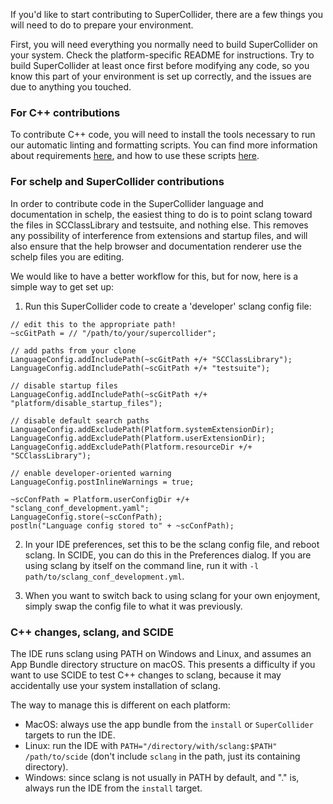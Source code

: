 If you'd like to start contributing to SuperCollider, there are a few things you will need to do to prepare your environment.

First, you will need everything you normally need to build SuperCollider on your system. Check the platform-specific README for instructions. Try to build SuperCollider at least once first before modifying any code, so you know this part of your environment is set up correctly, and the issues are due to anything you touched.

### For C++ contributions

To contribute C++ code, you will need to install the tools necessary to run our automatic linting and formatting scripts. You can find more information about requirements [here](https://github.com/supercollider/supercollider/wiki/Cpp-formatting-instructions#requirements), and how to use these scripts [here](https://github.com/supercollider/supercollider/wiki/Cpp-formatting-instructions#possible-workflows-and-scripts).

### For schelp and SuperCollider contributions

In order to contribute code in the SuperCollider language and documentation in schelp, the easiest thing to do is to point sclang toward the files in SCClassLibrary and testsuite, and nothing else. This removes any possibility of interference from extensions and startup files, and will also ensure that the help browser and documentation renderer use the schelp files you are editing.

We would like to have a better workflow for this, but for now, here is a simple way to get set up:

1. Run this SuperCollider code to create a 'developer' sclang config file:

```supercollider
// edit this to the appropriate path!
~scGitPath = // "/path/to/your/supercollider";

// add paths from your clone
LanguageConfig.addIncludePath(~scGitPath +/+ "SCClassLibrary");
LanguageConfig.addIncludePath(~scGitPath +/+ "testsuite");

// disable startup files
LanguageConfig.addIncludePath(~scGitPath +/+ "platform/disable_startup_files");

// disable default search paths
LanguageConfig.addExcludePath(Platform.systemExtensionDir);
LanguageConfig.addExcludePath(Platform.userExtensionDir);
LanguageConfig.addExcludePath(Platform.resourceDir +/+ "SCClassLibrary");

// enable developer-oriented warning
LanguageConfig.postInlineWarnings = true;

~scConfPath = Platform.userConfigDir +/+ "sclang_conf_development.yaml";
LanguageConfig.store(~scConfPath);
postln("Language config stored to" + ~scConfPath);
```

2. In your IDE preferences, set this to be the sclang config file, and reboot sclang. In SCIDE, you can do this in the Preferences dialog. If you are using sclang by itself on the command line, run it with `-l path/to/sclang_conf_development.yml`.

3. When you want to switch back to using sclang for your own enjoyment, simply swap the config file to what it was previously.

### C++ changes, sclang, and SCIDE

The IDE runs sclang using PATH on Windows and Linux, and assumes an App Bundle directory structure on macOS. This presents a difficulty if you want to use SCIDE to test C++ changes to sclang, because it may accidentally use your system installation of sclang.

The way to manage this is different on each platform:
- MacOS: always use the app bundle from the `install` or `SuperCollider` targets to run the IDE.
- Linux: run the IDE with `PATH="/directory/with/sclang:$PATH" /path/to/scide` (don't include `sclang` in the path, just its containing directory).
- Windows: since sclang is not usually in PATH by default, and "." is, always run the IDE from the `install` target.